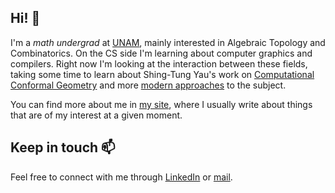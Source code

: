 ## Hi! 👋

I'm a *math undergrad* at [UNAM](https://www.fciencias.unam.mx/), mainly interested in Algebraic Topology and Combinatorics. On the CS side I'm learning about computer graphics and compilers. Right now I'm looking at the interaction between these fields, taking some time to learn about Shing-Tung Yau's work on [Computational Conformal Geometry](https://www.amazon.com/Computational-Conformal-Geometry-softcover-Mathematics/dp/1571463240) and more [modern approaches](https://www.cs.cmu.edu/~kmcrane/Projects/ConformalGeometryProcessing/thesis.pdf) to the subject.  

You can find more about me in [my site](https://montiel.vercel.app), where I usually write about things that are of my interest at a given moment. 

## Keep in touch 📫

Feel free to connect with me through [LinkedIn](https://mx.linkedin.com/in/milton-montiel) or [mail](mailto:miltgonmont@gmail.com).

<!--
**MiltMont/MiltMont** is a ✨ _special_ ✨ repository because its `README.md` (this file) appears on your GitHub profile.

Here are some ideas to get you started:

- 🔭 I’m currently working on ...
- 🌱 I’m currently learning ...
- 👯 I’m looking to collaborate on ...
- 🤔 I’m looking for help with ...
- 💬 Ask me about ...
- 📫 How to reach me: ...
- 😄 Pronouns: ...
- ⚡ Fun fact: ...
-->
